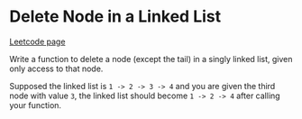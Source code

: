 # Delete Node in a Linked List
[Leetcode page](https://leetcode.com/problems/delete-node-in-a-linked-list/description)

Write a function to delete a node (except the tail) in a singly linked list,
given only access to that node.

Supposed the linked list is `1 -> 2 -> 3 -> 4` and you are given the third
node with value `3`, the linked list should become `1 -> 2 -> 4` after calling
your function.

